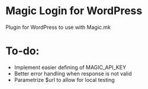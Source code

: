 # Magic Login for WordPress

Plugin for WordPress to use with Magic.mk


# To-do: 

- Implement easier defining of MAGIC_API_KEY
- Better error handling when response is not valid
- Parametrize $url to allow for local testing